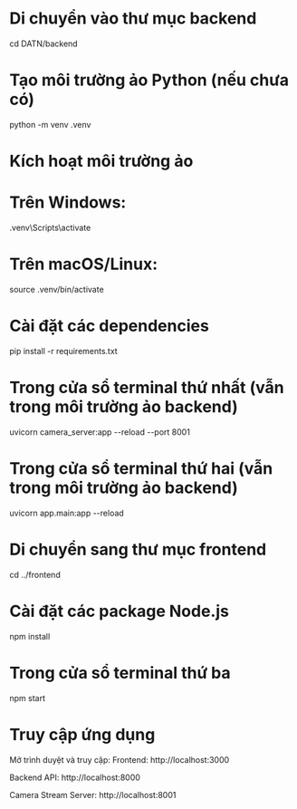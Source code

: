 # Di chuyển vào thư mục backend
cd DATN/backend

# Tạo môi trường ảo Python (nếu chưa có)
python -m venv .venv

# Kích hoạt môi trường ảo
# Trên Windows:
.venv\Scripts\activate
# Trên macOS/Linux:
source .venv/bin/activate

# Cài đặt các dependencies
pip install -r requirements.txt

# Trong cửa sổ terminal thứ nhất (vẫn trong môi trường ảo backend)
uvicorn camera_server:app --reload --port 8001

# Trong cửa sổ terminal thứ hai (vẫn trong môi trường ảo backend)
uvicorn app.main:app --reload

# Di chuyển sang thư mục frontend
cd ../frontend

# Cài đặt các package Node.js
npm install

# Trong cửa sổ terminal thứ ba
npm start


# Truy cập ứng dụng
Mở trình duyệt và truy cập:
Frontend: http://localhost:3000

Backend API: http://localhost:8000

Camera Stream Server: http://localhost:8001
